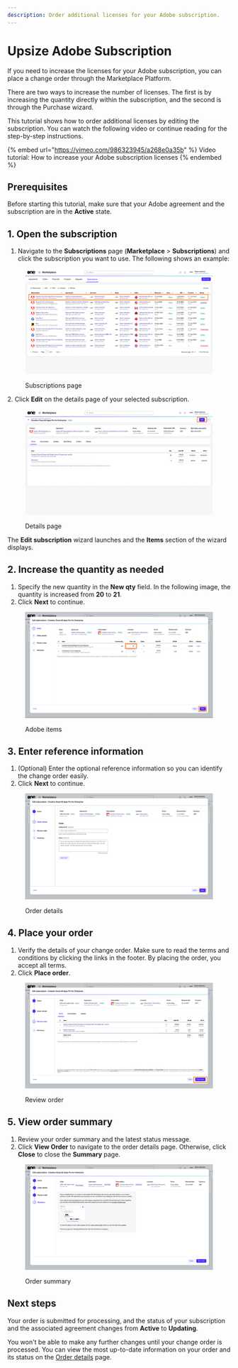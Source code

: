 ```yaml
---
description: Order additional licenses for your Adobe subscription.
---
```


# Upsize Adobe Subscription

If you need to increase the licenses for your Adobe subscription, you can place a change order through the Marketplace Platform.&#x20;

There are two ways to increase the number of licenses. The first is by increasing the quantity directly within the subscription, and the second is through the Purchase wizard.&#x20;

This tutorial shows how to order additional licenses by editing the subscription. You can watch the following video or continue reading for the step-by-step instructions.&#x20;

{% embed url="https://vimeo.com/986323945/a268e0a35b" %}
Video tutorial: How to increase your Adobe subscription licenses
{% endembed %}

## Prerequisites

Before starting this tutorial, make sure that your Adobe agreement and the subscription are in the **Active** state.

## 1. Open the subscription

1. Navigate to the **Subscriptions** page (**Marketplace** > **Subscriptions**) and click the subscription you want to use. The following shows an example:

<figure><img src="../../../.gitbook/assets/Subscriptions page (2).png" alt=""><figcaption><p>Subscriptions page</p></figcaption></figure>

2\. Click **Edit** on the details page of your selected subscription.

<figure><img src="../../../.gitbook/assets/SubscriptionDetails (2).png" alt=""><figcaption><p>Details page</p></figcaption></figure>

The **Edit subscription** wizard launches and the **Items** section of the wizard displays.

## 2. Increase the quantity as needed

1. Specify the new quantity in the **New qty** field. In the following image, the quantity is increased from **20** to **21**.
2. Click **Next** to continue.

<figure><img src="../../../.gitbook/assets/EditSub.png" alt=""><figcaption><p>Adobe items</p></figcaption></figure>

## 3. Enter reference information

1. (Optional) Enter the optional reference information so you can identify the change order easily.&#x20;
2. Click **Next** to continue.

<figure><img src="../../../.gitbook/assets/EditSubs1.png" alt=""><figcaption><p>Order details</p></figcaption></figure>

## 4. Place your order

1. Verify the details of your change order. Make sure to read the terms and conditions by clicking the links in the footer. By placing the order, you accept all terms.
2. Click **Place order**.&#x20;

<figure><img src="../../../.gitbook/assets/EditSubscriptionrReviewOrder (2).png" alt=""><figcaption><p>Review order</p></figcaption></figure>

## 5. View order summary

1. Review your order summary and the latest status message.&#x20;
2. Click **View Order** to navigate to the order details page. Otherwise, click **Close** to close the **Summary** page.

<figure><img src="../../../.gitbook/assets/EditSubsSummary (1).png" alt=""><figcaption><p>Order summary</p></figcaption></figure>

## Next steps

Your order is submitted for processing, and the status of your subscription and the associated agreement changes from **Active** to **Updating**.&#x20;

You won't be able to make any further changes until your change order is processed. You can view the most up-to-date information on your order and its status on the [Order details](../../../modules/marketplace/orders/orders-interface.md#subscription-details) page.
